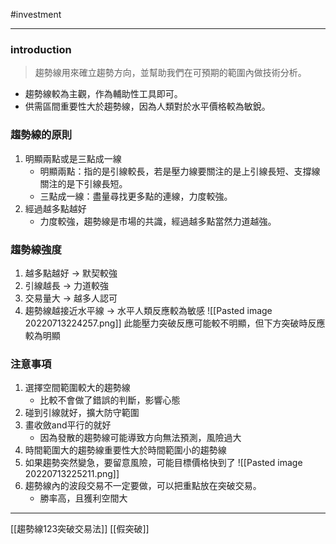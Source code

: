 #investment 

---

### introduction
> 趨勢線用來確立趨勢方向，並幫助我們在可預期的範圍內做技術分析。
- 趨勢線較為主觀，作為輔助性工具即可。
- 供需區間重要性大於趨勢線，因為人類對於水平價格較為敏銳。

### 趨勢線的原則
1. 明顯兩點或是三點成一線
	- 明顯兩點：指的是引線較長，若是壓力線要關注的是上引線長短、支撐線關注的是下引線長短。
	- 三點成一線：盡量尋找更多點的連線，力度較強。
2. 經過越多點越好
	- 力度較強，趨勢線是市場的共識，經過越多點當然力道越強。

### 趨勢線強度
1. 越多點越好 -> 默契較強
2. 引線越長 -> 力道較強
3. 交易量大 -> 越多人認可
4. 趨勢線越接近水平線 -> 水平人類反應較為敏感
	![[Pasted image 20220713224257.png]]
	此能壓力突破反應可能較不明顯，但下方突破時反應較為明顯

### 注意事項
1. 選擇空間範圍較大的趨勢線
	- 比較不會做了錯誤的判斷，影響心態
2. 碰到引線就好，擴大防守範圍
3. 畫收斂and平行的就好
	- 因為發散的趨勢線可能導致方向無法預測，風險過大
4. 時間範圍大的趨勢線重要性大於時間範圍小的趨勢線
5. 如果趨勢突然變急，要留意風險，可能目標價格快到了
	![[Pasted image 20220713225211.png]]
6. 趨勢線內的波段交易不一定要做，可以把重點放在突破交易。
	- 勝率高，且獲利空間大


---

[[趨勢線123突破交易法]]
[[假突破]]